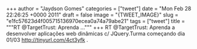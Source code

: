 
+++
author = "Jaydson Gomes"
categories = ["tweet"]
date = "Mon Feb 28 22:26:25 +0000 2011"
draft = false
image = "{TWEET_IMAGE}"
slug = "e1fc57623d4f005715136970ecea0a74a79abe21"
tags = ["tweet"]
title = """RT @TargetTrust: Aprenda ..."""
+++
RT @TargetTrust: Aprenda a desenvolver aplicações web dinâmicas c/ JQuery.Turma começando dia 01/03 http://tinyurl.com/4ct3yfk .
